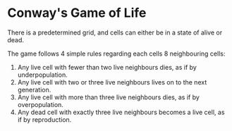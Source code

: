 # Conway's Game of Life

There is a predetermined grid, and cells can either be in a state of alive or dead.

The game follows 4 simple rules regarding each cells 8 neighbouring cells:

1. Any live cell with fewer than two live neighbours dies, as if by underpopulation.
2. Any live cell with two or three live neighbours lives on to the next generation.
3. Any live cell with more than three live neighbours dies, as if by overpopulation.
4. Any dead cell with exactly three live neighbours becomes a live cell, as if by reproduction.
